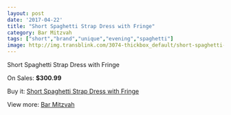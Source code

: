 ```yaml
---
layout: post
date: '2017-04-22'
title: "Short Spaghetti Strap Dress with Fringe"
category: Bar Mitzvah
tags: ["short","brand","unique","evening","spaghetti"]
image: http://img.transblink.com/3074-thickbox_default/short-spaghetti-strap-dress-with-fringe.jpg
---
```

Short Spaghetti Strap Dress with Fringe

On Sales: **$300.99**
<a href="https://www.transblink.com/en/bar-mitzvah/973-short-spaghetti-strap-dress-with-fringe.html"><amp-img layout="responsive" width="600" height="600" src="//img.transblink.com/3074-thickbox_default/short-spaghetti-strap-dress-with-fringe.jpg" alt="Short Spaghetti Strap Dress with Fringe 0" /></a>
<a href="https://www.transblink.com/en/bar-mitzvah/973-short-spaghetti-strap-dress-with-fringe.html"><amp-img layout="responsive" width="600" height="600" src="//img.transblink.com/3077-thickbox_default/short-spaghetti-strap-dress-with-fringe.jpg" alt="Short Spaghetti Strap Dress with Fringe 1" /></a>
<a href="https://www.transblink.com/en/bar-mitzvah/973-short-spaghetti-strap-dress-with-fringe.html"><amp-img layout="responsive" width="600" height="600" src="//img.transblink.com/3076-thickbox_default/short-spaghetti-strap-dress-with-fringe.jpg" alt="Short Spaghetti Strap Dress with Fringe 2" /></a>
<a href="https://www.transblink.com/en/bar-mitzvah/973-short-spaghetti-strap-dress-with-fringe.html"><amp-img layout="responsive" width="600" height="600" src="//img.transblink.com/3075-thickbox_default/short-spaghetti-strap-dress-with-fringe.jpg" alt="Short Spaghetti Strap Dress with Fringe 3" /></a>

Buy it: [Short Spaghetti Strap Dress with Fringe](https://www.transblink.com/en/bar-mitzvah/973-short-spaghetti-strap-dress-with-fringe.html "Short Spaghetti Strap Dress with Fringe")

View more: [Bar Mitzvah](https://www.transblink.com/en/2-bar-mitzvah "Bar Mitzvah")